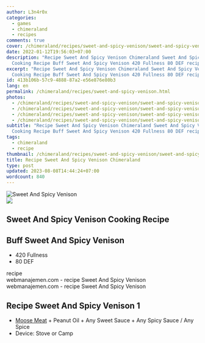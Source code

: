 ```yaml
---
author: L3n4r0x
categories:
  - games
  - chimeraland
  - recipes
comments: true
cover: /chimeraland/recipes/sweet-and-spicy-venison/sweet-and-spicy-venison.webp
date: 2022-01-12T19:56:03+07:00
description: "Recipe Sweet And Spicy Venison Chimeraland Sweet And Spicy Venison
  Cooking Recipe Buff Sweet And Spicy Venison 420 Fullness 80 DEF recipe "
excerpt: "Recipe Sweet And Spicy Venison Chimeraland Sweet And Spicy Venison
  Cooking Recipe Buff Sweet And Spicy Venison 420 Fullness 80 DEF recipe "
id: 413b106b-57c9-4888-87a2-e56e876e80b3
lang: en
permalink: /chimeraland/recipes/sweet-and-spicy-venison.html
photos:
  - /chimeraland/recipes/sweet-and-spicy-venison/sweet-and-spicy-venison.webp
  - /chimeraland/recipes/sweet-and-spicy-venison/sweet-and-spicy-venison-name.webp
  - /chimeraland/recipes/sweet-and-spicy-venison/sweet-and-spicy-venison-icon.webp
  - /chimeraland/recipes/sweet-and-spicy-venison/sweet-and-spicy-venison-material.webp
subtitle: "Recipe Sweet And Spicy Venison Chimeraland Sweet And Spicy Venison
  Cooking Recipe Buff Sweet And Spicy Venison 420 Fullness 80 DEF recipe "
tags:
  - chimeraland
  - recipe
thumbnail: /chimeraland/recipes/sweet-and-spicy-venison/sweet-and-spicy-venison.webp
title: Recipe Sweet And Spicy Venison Chimeraland
type: post
updated: 2023-08-08T14:44:24+07:00
wordcount: 840
---
```


<link
  rel="stylesheet"
  href="https://rawcdn.githack.com/dimaslanjaka/Web-Manajemen/870a349/css/bootstrap-5-3-0-alpha3-wrapper.css"
/>
<section id="bootstrap-wrapper">
  <div data-bs-theme="dark">
    <div class="card mb-2">
      <div class="card-body">
        <div class="row g-0">
          <div class="col-sm-4 position-relative mb-2">
            <img
              src="https://www.webmanajemen.com/chimeraland/recipes/sweet-and-spicy-venison/sweet-and-spicy-venison-material.webp"
              class="card-img fit-cover w-100 h-100"
              alt="Sweet And Spicy Venison"
              data-fancybox="true"
            />
          </div>
          <div class="col-sm-8 mb-2">
            <div class="card-body">
              <div class="d-flex flex-row align-items-center mb-3">
                <img
                  class="d-inline-block me-2"
                  src="https://www.webmanajemen.com/chimeraland/recipes/sweet-and-spicy-venison/sweet-and-spicy-venison-icon.webp"
                  width="auto"
                  height="auto"
                  style="vertical-align: middle"
                />
                <h2 class="fs-5">Sweet And Spicy Venison Cooking Recipe</h2>
              </div>
              <h2 class="card-title fs-5">Buff Sweet And Spicy Venison</h2>
              <div class="card-text">
                <ul>
                  <li>420 Fullness</li>
                  <li>80 DEF</li>
                </ul>
              </div>
              <span class="badge rounded-pill">recipe</span>
            </div>
            <div class="card-footer text-end text-muted mt-auto">
              webmanajemen.com - recipe Sweet And Spicy Venison
            </div>
          </div>
        </div>
      </div>
      <div class="card-footer text-end text-muted">
        webmanajemen.com - recipe Sweet And Spicy Venison
      </div>
    </div>
    <div class="row mb-2">
      <div class="col-12 col-lg-6 recipe-item mb-2">
        <div class="card">
          <div class="card-body">
            <h2 class="card-title fs-5">Recipe Sweet And Spicy Venison 1</h2>
            <div class="card-text">
              <ul>
                <li>
                  <a
                    class="text-decoration-none text-primary"
                    href="/chimeraland/materials/moose-meat.html"
                    >Moose Meat</a
                  ><span> + </span>Peanut Oil<span> + </span>Any Sweet
                  Sauce<span> + </span>Any Spicy Sauce<span> / </span>Any Spice
                </li>
                <li>Device: Stove or Camp</li>
              </ul>
            </div>
          </div>
        </div>
      </div>
    </div>
  </div>
</section>